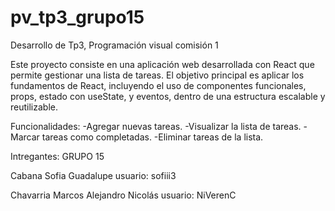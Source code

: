# pv_tp3_grupo15
Desarrollo de Tp3, Programación visual comisión 1

Este proyecto consiste en una aplicación web desarrollada con React que permite gestionar una lista de tareas. El objetivo principal es aplicar los fundamentos de React, incluyendo el uso de componentes funcionales, props, estado con useState, y eventos, dentro de una estructura escalable y reutilizable.

Funcionalidades:
-Agregar nuevas tareas.
-Visualizar la lista de tareas.
-Marcar tareas como completadas.
-Eliminar tareas de la lista.


Intregantes:  GRUPO 15

Cabana Sofia Guadalupe  usuario: sofiii3

Chavarria Marcos Alejandro Nicolás  usuario: NiVerenC
